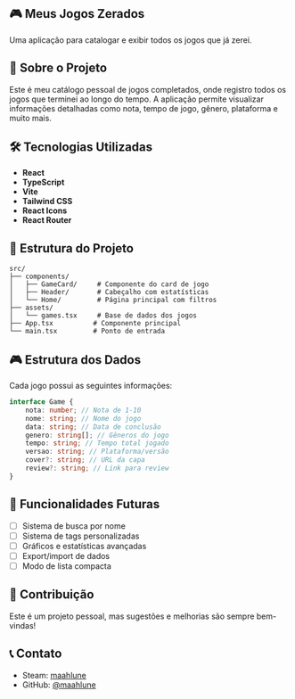 ## 🎮 Meus Jogos Zerados

Uma aplicação para catalogar e exibir todos os jogos que já zerei.

## 🎯 Sobre o Projeto

Este é meu catálogo pessoal de jogos completados, onde registro todos os jogos que terminei ao longo do tempo. A aplicação permite visualizar informações detalhadas como nota, tempo de jogo, gênero, plataforma e muito mais.

## 🛠️ Tecnologias Utilizadas

-   **React**
-   **TypeScript**
-   **Vite**
-   **Tailwind CSS**
-   **React Icons**
-   **React Router**

## 📁 Estrutura do Projeto

```
src/
├── components/
│   ├── GameCard/     # Componente do card de jogo
│   ├── Header/       # Cabeçalho com estatísticas
│   └── Home/         # Página principal com filtros
├── assets/
│   └── games.tsx     # Base de dados dos jogos
├── App.tsx          # Componente principal
└── main.tsx         # Ponto de entrada
```

## 🎮 Estrutura dos Dados

Cada jogo possui as seguintes informações:

```typescript
interface Game {
    nota: number; // Nota de 1-10
    nome: string; // Nome do jogo
    data: string; // Data de conclusão
    genero: string[]; // Gêneros do jogo
    tempo: string; // Tempo total jogado
    versao: string; // Plataforma/versão
    cover?: string; // URL da capa
    review?: string; // Link para review
}
```

## 🌟 Funcionalidades Futuras

-   [ ] Sistema de busca por nome
-   [ ] Sistema de tags personalizadas
-   [ ] Gráficos e estatísticas avançadas
-   [ ] Export/import de dados
-   [ ] Modo de lista compacta

## 🤝 Contribuição

Este é um projeto pessoal, mas sugestões e melhorias são sempre bem-vindas!

## 📞 Contato

-   Steam: [maahlune](https://steamcommunity.com/id/maahlune)
-   GitHub: [@maahlune](https://github.com/maahlune)
